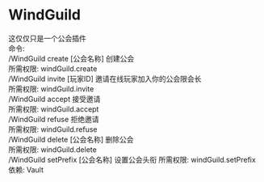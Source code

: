 # WindGuild
这仅仅只是一个公会插件  
命令:  
/WindGuild create [公会名称] 创建公会  
所需权限: windGuild.create  
/WindGuild invite [玩家ID] 邀请在线玩家加入你的公会限会长  
所需权限: windGuild.invite  
/WindGuild accept 接受邀请  
所需权限: windGuild.accept  
/WindGuild refuse 拒绝邀请  
所需权限: windGuild.refuse  
/WindGuild delete [公会名称] 删除公会  
所需权限: windGuild.delete  
/WindGuild setPrefix [公会名称] 设置公会头衔
所需权限: windGuild.setPrefix
依赖: Vault